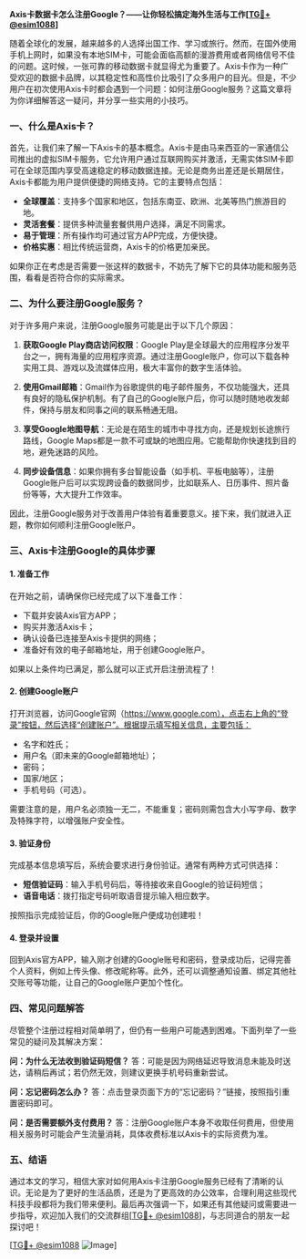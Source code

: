 **Axis卡数据卡怎么注册Google？——让你轻松搞定海外生活与工作[[TG💪+ @esim1088](https://t.me/s/esim1088)]**

随着全球化的发展，越来越多的人选择出国工作、学习或旅行。然而，在国外使用手机上网时，如果没有本地SIM卡，可能会面临高额的漫游费用或者网络信号不佳的问题。这时候，一张可靠的移动数据卡就显得尤为重要了。Axis卡作为一种广受欢迎的数据卡品牌，以其稳定性和高性价比吸引了众多用户的目光。但是，不少用户在初次使用Axis卡时都会遇到一个问题：如何注册Google服务？这篇文章将为你详细解答这一疑问，并分享一些实用的小技巧。

### 一、什么是Axis卡？

首先，让我们来了解一下Axis卡的基本概念。Axis卡是由马来西亚的一家通信公司推出的虚拟SIM卡服务，它允许用户通过互联网购买并激活，无需实体SIM卡即可在全球范围内享受高速稳定的移动数据连接。无论是商务出差还是长期居住，Axis卡都能为用户提供便捷的网络支持。它的主要特点包括：

- **全球覆盖**：支持多个国家和地区，包括东南亚、欧洲、北美等热门旅游目的地。
- **灵活套餐**：提供多种流量套餐供用户选择，满足不同需求。
- **易于管理**：所有操作均可通过官方APP完成，方便快捷。
- **价格实惠**：相比传统运营商，Axis卡的价格更加亲民。

如果你正在考虑是否需要一张这样的数据卡，不妨先了解下它的具体功能和服务范围，看看是否符合你的实际需求。

### 二、为什么要注册Google服务？

对于许多用户来说，注册Google服务可能是出于以下几个原因：

1. **获取Google Play商店访问权限**：Google Play是全球最大的应用程序分发平台之一，拥有海量的应用程序资源。通过注册Google账户，你可以下载各种实用工具、游戏以及流媒体应用，极大丰富你的数字生活体验。

2. **使用Gmail邮箱**：Gmail作为谷歌提供的电子邮件服务，不仅功能强大，还具有良好的隐私保护机制。有了自己的Google账户后，你可以随时随地收发邮件，保持与朋友和同事之间的联系畅通无阻。

3. **享受Google地图导航**：无论是在陌生的城市中寻找方向，还是规划长途旅行路线，Google Maps都是一款不可或缺的地图应用。它能帮助你快速找到目的地，避免迷路的风险。

4. **同步设备信息**：如果你拥有多台智能设备（如手机、平板电脑等），注册Google账户后可以实现跨设备的数据同步，比如联系人、日历事件、照片备份等等，大大提升工作效率。

因此，注册Google服务对于改善用户体验有着重要意义。接下来，我们就进入正题，教你如何顺利注册Google账户。

### 三、Axis卡注册Google的具体步骤

#### 1. 准备工作

在开始之前，请确保你已经完成了以下准备工作：
- 下载并安装Axis官方APP；
- 购买并激活Axis卡；
- 确认设备已连接至Axis卡提供的网络；
- 准备好有效的电子邮箱地址，用于创建Google账户。

如果以上条件均已满足，那么就可以正式开启注册流程了！

#### 2. 创建Google账户

打开浏览器，访问Google官网（https://www.google.com），点击右上角的“登录”按钮，然后选择“创建账户”。根据提示填写相关信息，主要包括：

- 名字和姓氏；
- 用户名（即未来的Google邮箱地址）；
- 密码；
- 国家/地区；
- 手机号码（可选）。

需要注意的是，用户名必须独一无二，不能重复；密码则需包含大小写字母、数字及特殊字符，以增强账户安全性。

#### 3. 验证身份

完成基本信息填写后，系统会要求进行身份验证。通常有两种方式可供选择：

- **短信验证码**：输入手机号码后，等待接收来自Google的验证码短信；
- **语音电话**：拨打指定号码听取语音提示输入相应数字。

按照指示完成验证后，你的Google账户便成功创建啦！

#### 4. 登录并设置

回到Axis官方APP，输入刚才创建的Google账号和密码，登录成功后，记得完善个人资料，例如上传头像、修改昵称等。此外，还可以调整通知设置、绑定其他社交账号等功能，让自己的Google账户更加个性化。

### 四、常见问题解答

尽管整个注册过程相对简单明了，但仍有一些用户可能遇到困难。下面列举了一些常见的疑问及其解决方案：

**问：为什么无法收到验证码短信？**
答：可能是因为网络延迟导致消息未能及时送达，请稍后再试；若仍然无效，则建议更换手机号码重新尝试。

**问：忘记密码怎么办？**
答：点击登录页面下方的“忘记密码？”链接，按照指引重置密码即可。

**问：是否需要额外支付费用？**
答：注册Google账户本身不收取任何费用，但使用相关服务时可能会产生流量消耗，具体收费标准以Axis卡的实际资费为准。

### 五、结语

通过本文的学习，相信大家对如何用Axis卡注册Google服务已经有了清晰的认识。无论是为了更好的生活品质，还是为了更高效的办公效率，合理利用这些现代科技手段都将为我们带来便利。最后再次强调一下，如果还有其他疑问或需要进一步指导，欢迎加入我们的交流群组[[TG💪+ @esim1088](https://t.me/s/esim1088)]，与志同道合的朋友一起探讨吧！

[[TG💪+ @esim1088](https://t.me/s/esim1088) ![Image](https://i.postimg.cc/4NQfJmqS/Snipaste-2025-05-13-00-14-12.png)]